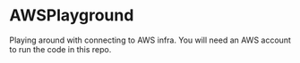 # AWSPlayground
Playing around with connecting to AWS infra. You will need an AWS account to run the code in this repo.
